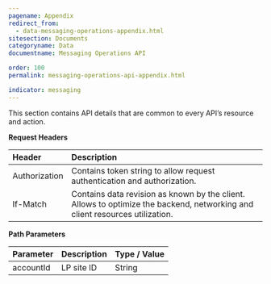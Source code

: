 ```yaml
---
pagename: Appendix
redirect_from:
  - data-messaging-operations-appendix.html
sitesection: Documents
categoryname: Data
documentname: Messaging Operations API

order: 100
permalink: messaging-operations-api-appendix.html

indicator: messaging
---
```


This section contains API details that are common to every API’s resource and action.

**Request Headers**

| Header | Description |
| :------ | :------------- |
| Authorization | Contains token string to allow request authentication and authorization. |
| If-Match | Contains data revision as known by the client. Allows to optimize the backend, networking and client resources utilization. |

**Path Parameters**

| Parameter | Description | Type / Value |
| :---------- | :------------- | :-------------- |
| accountId | LP site ID | String  |
